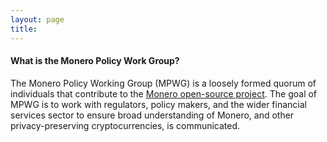```yaml
---
layout: page
title: 
---
```


#### What is the Monero Policy Work Group?

The Monero Policy Working Group (MPWG) is a loosely formed quorum of individuals that contribute to the [Monero open-source project](https://github.com/monero-project). The goal of MPWG is to work with regulators, policy makers, and the wider financial services sector to ensure broad understanding of Monero, and other privacy-preserving cryptocurrencies, is communicated.
